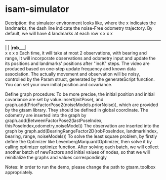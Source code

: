 # isam-simulator
Decription:
the simulator environment looks like, where the x indicates the landmarks, the dash line indicate the noise-Free odometry trajectory.
By default, we will have 4 landmarks at each row
x  x   x    x
   ___________
  |          |
  |__rob_____|    
x   x   x    x
Each time, it will take at most 2 observations, with bearing and range, It will incorporate observations and odometry input and update the
its positions and landmarks' positions after "incK" steps. The video are produced based on one-step update frequency and known data association.  The actually movement and observation will be noisy, controlled by the Param struct, generated by the generateScript function. You can set your own initial position and covariance.

Define graph procedure:
To be more precise, the initial position and initial covariance are set by value.insert(initPose), and graph.add(PriorFactorPose2(noiseModels.priorNoise)), which are provided by the gtsam library. They should be defined in global coordinate.
The odometry are inserted into the graph by graph.add(BetweenFactorPose2(lastPoseIndex, thisPoseIndex,odometry,noiseModel))
The observation are inserted into the graph by graph.add(BearingRangeFactor2D(robPoseIndex, landmarkIndex, bearing, range, noiseModels))
To solve the least square problem, by firstly define the Optimizer like LevenbergMarquardtOptimizer, then solve it by calling optimizer optimize function. After solving each batch, we will collect another batch of newFactors and initial values of nodes, so that we will 
reinitialize the graphs and values correspondingly 

Notes:
In order to run the demo, please change the path to gtsam_toolbox appropriately.

 

